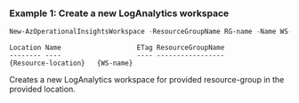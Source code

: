 ### Example 1: Create a new LogAnalytics workspace
```powershell
New-AzOperationalInsightsWorkspace -ResourceGroupName RG-name -Name WS-name -Location Resource-location
```
```output
Location Name                   ETag ResourceGroupName
-------- ----                   ---- -----------------
{Resource-location}   {WS-name}
```

Creates a new LogAnalytics workspace for provided resource-group in the provided location.